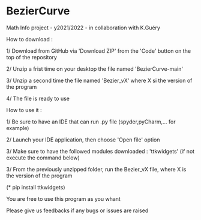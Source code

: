 # BezierCurve
Math Info project - y2021/2022 - in collaboration with K.Guéry


How to download :

  1/ Download from GitHub via 'Download ZIP' from the 'Code' button on the top of the repository

  2/ Unzip a frist time on your desktop the file named 'BezierCurve-main'
  
  3/ Unzip a second time the file named 'Bezier_vX' where X si the version of the program

  4/ The file is ready to use


How to use it :

  1/ Be sure to have an IDE that can run .py file (spyder,pyCharm,... for example)

  2/ Launch your IDE application, then choose 'Open file' option
  
  3/ Make sure to have the followed modules downloaded : 'ttkwidgets' (if not execute the command below)

  3/ From the previously unzipped folder, run the Bezier_vX file, where X is the version of the program


(* pip install ttkwidgets)

You are free to use this program as you whant

Please give us feedbacks if any bugs or issues are raised
